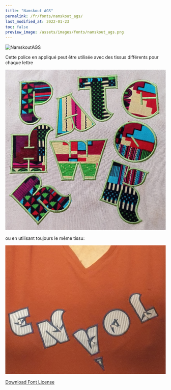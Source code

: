 ```yaml
---
title: "Namskout AGS"
permalink: /fr/fonts/namskout_ags/
last_modified_at: 2022-01-23
toc: false
preview_image: /assets/images/fonts/namskout_ags.png
---
```

![NamskoutAGS](/assets/images/fonts/namskout_ags.png)

Cette police en appliqué peut être utilisée avec des tissus différents pour chaque lettre

![NamskoutAGS2](/assets/images/fonts/namskout2.jpg)

ou en utilisant toujours le même tissu: 

![NamskoutAGS3](/assets/images/fonts/namskout3.jpg)

[Download Font License](https://github.com/inkstitch/inkstitch/tree/main/fonts/namskout_AGS/LICENSE)
